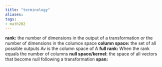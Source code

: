 ```yaml
---
title: "terminology"
aliases: 
tags: 
- math202
---
```


**rank:** the number of dimensions in the output of a transformation *or* the number of dimensions in the columce space
**column space:** the set of all possible outputs Av is the column space of A
**full rank:** When the rank equals the number of columns
**null space/kernel:** the space of all vectors that become null following a transformation
 **span:** 